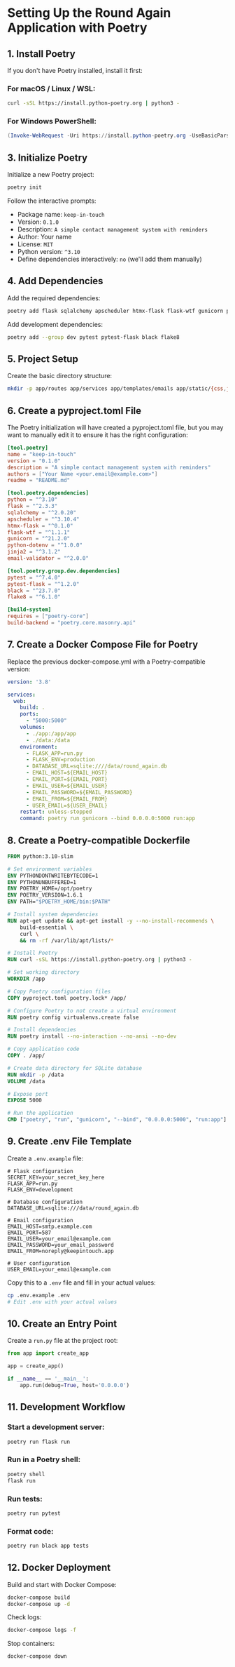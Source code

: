 # Setting Up the Round Again Application with Poetry

## 1. Install Poetry

If you don't have Poetry installed, install it first:

### For macOS / Linux / WSL:
```bash
curl -sSL https://install.python-poetry.org | python3 -
```

### For Windows PowerShell:
```powershell
(Invoke-WebRequest -Uri https://install.python-poetry.org -UseBasicParsing).Content | python -
```

## 3. Initialize Poetry

Initialize a new Poetry project:
```bash
poetry init
```

Follow the interactive prompts:
- Package name: `keep-in-touch`
- Version: `0.1.0`
- Description: `A simple contact management system with reminders`
- Author: Your name
- License: `MIT`
- Python version: `^3.10`
- Define dependencies interactively: `no` (we'll add them manually)

## 4. Add Dependencies

Add the required dependencies:
```bash
poetry add flask sqlalchemy apscheduler htmx-flask flask-wtf gunicorn python-dotenv jinja2 email-validator
```

Add development dependencies:
```bash
poetry add --group dev pytest pytest-flask black flake8
```

## 5. Project Setup

Create the basic directory structure:
```bash
mkdir -p app/routes app/services app/templates/emails app/static/{css,js} migrations tests
```

## 6. Create a pyproject.toml File

The Poetry initialization will have created a pyproject.toml file, but you may want to manually edit it to ensure it has the right configuration:

```toml
[tool.poetry]
name = "keep-in-touch"
version = "0.1.0"
description = "A simple contact management system with reminders"
authors = ["Your Name <your.email@example.com>"]
readme = "README.md"

[tool.poetry.dependencies]
python = "^3.10"
flask = "^2.3.3"
sqlalchemy = "^2.0.20"
apscheduler = "^3.10.4"
htmx-flask = "^0.1.0"
flask-wtf = "^1.1.1"
gunicorn = "^21.2.0"
python-dotenv = "^1.0.0"
jinja2 = "^3.1.2"
email-validator = "^2.0.0"

[tool.poetry.group.dev.dependencies]
pytest = "^7.4.0"
pytest-flask = "^1.2.0"
black = "^23.7.0"
flake8 = "^6.1.0"

[build-system]
requires = ["poetry-core"]
build-backend = "poetry.core.masonry.api"
```

## 7. Create a Docker Compose File for Poetry

Replace the previous docker-compose.yml with a Poetry-compatible version:

```yaml
version: '3.8'

services:
  web:
    build: .
    ports:
      - "5000:5000"
    volumes:
      - ./app:/app/app
      - ./data:/data
    environment:
      - FLASK_APP=run.py
      - FLASK_ENV=production
      - DATABASE_URL=sqlite:////data/round_again.db
      - EMAIL_HOST=${EMAIL_HOST}
      - EMAIL_PORT=${EMAIL_PORT}
      - EMAIL_USER=${EMAIL_USER}
      - EMAIL_PASSWORD=${EMAIL_PASSWORD}
      - EMAIL_FROM=${EMAIL_FROM}
      - USER_EMAIL=${USER_EMAIL}
    restart: unless-stopped
    command: poetry run gunicorn --bind 0.0.0.0:5000 run:app
```

## 8. Create a Poetry-compatible Dockerfile

```dockerfile
FROM python:3.10-slim

# Set environment variables
ENV PYTHONDONTWRITEBYTECODE=1
ENV PYTHONUNBUFFERED=1
ENV POETRY_HOME=/opt/poetry
ENV POETRY_VERSION=1.6.1
ENV PATH="$POETRY_HOME/bin:$PATH"

# Install system dependencies
RUN apt-get update && apt-get install -y --no-install-recommends \
    build-essential \
    curl \
    && rm -rf /var/lib/apt/lists/*

# Install Poetry
RUN curl -sSL https://install.python-poetry.org | python3 -

# Set working directory
WORKDIR /app

# Copy Poetry configuration files
COPY pyproject.toml poetry.lock* /app/

# Configure Poetry to not create a virtual environment
RUN poetry config virtualenvs.create false

# Install dependencies
RUN poetry install --no-interaction --no-ansi --no-dev

# Copy application code
COPY . /app/

# Create data directory for SQLite database
RUN mkdir -p /data
VOLUME /data

# Expose port
EXPOSE 5000

# Run the application
CMD ["poetry", "run", "gunicorn", "--bind", "0.0.0.0:5000", "run:app"]
```

## 9. Create .env File Template

Create a `.env.example` file:

```
# Flask configuration
SECRET_KEY=your_secret_key_here
FLASK_APP=run.py
FLASK_ENV=development

# Database configuration
DATABASE_URL=sqlite:///data/round_again.db

# Email configuration
EMAIL_HOST=smtp.example.com
EMAIL_PORT=587
EMAIL_USER=your_email@example.com
EMAIL_PASSWORD=your_email_password
EMAIL_FROM=noreply@keepintouch.app

# User configuration
USER_EMAIL=your_email@example.com
```

Copy this to a `.env` file and fill in your actual values:
```bash
cp .env.example .env
# Edit .env with your actual values
```

## 10. Create an Entry Point

Create a `run.py` file at the project root:

```python
from app import create_app

app = create_app()

if __name__ == '__main__':
    app.run(debug=True, host='0.0.0.0')
```

## 11. Development Workflow

### Start a development server:
```bash
poetry run flask run
```

### Run in a Poetry shell:
```bash
poetry shell
flask run
```

### Run tests:
```bash
poetry run pytest
```

### Format code:
```bash
poetry run black app tests
```

## 12. Docker Deployment

Build and start with Docker Compose:
```bash
docker-compose build
docker-compose up -d
```

Check logs:
```bash
docker-compose logs -f
```

Stop containers:
```bash
docker-compose down
```